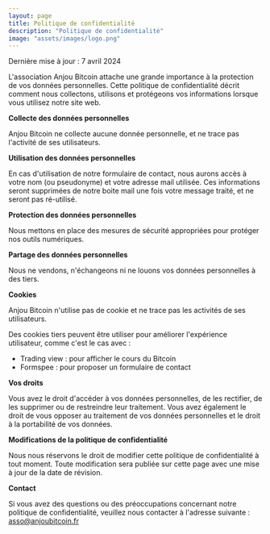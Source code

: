 ```yaml
---
layout: page
title: Politique de confidentialité
description: "Politique de confidentialité"
image: "assets/images/logo.png"
---
```


Dernière mise à jour : 7 avril 2024

L'association Anjou Bitcoin attache une grande importance à la protection de vos données personnelles. Cette politique de confidentialité décrit comment nous collectons, utilisons et protégeons vos informations lorsque vous utilisez notre site web.

**Collecte des données personnelles**

Anjou Bitcoin ne collecte aucune donnée personnelle, et ne trace pas l'activité de ses utilisateurs. 

**Utilisation des données personnelles**

En cas d'utilisation de notre formulaire de contact, nous aurons accès à votre nom (ou pseudonyme) et votre adresse mail utilisée. Ces informations seront supprimées de notre boite mail une fois votre message traité, et ne seront pas ré-utilisé.

**Protection des données personnelles**

Nous mettons en place des mesures de sécurité appropriées pour protéger nos outils numériques.

**Partage des données personnelles**

Nous ne vendons, n'échangeons ni ne louons vos données personnelles à des tiers.

**Cookies**

Anjou Bitcoin n'utilise pas de cookie et ne trace pas les activités de ses utilisateurs. 

Des cookies tiers peuvent être utiliser pour améliorer l'expérience utilisateur, comme c'est le cas avec : 
- Trading view : pour afficher le cours du Bitcoin
- Formspee : pour proposer un formulaire de contact

**Vos droits**

Vous avez le droit d'accéder à vos données personnelles, de les rectifier, de les supprimer ou de restreindre leur traitement. Vous avez également le droit de vous opposer au traitement de vos données personnelles et le droit à la portabilité de vos données.

**Modifications de la politique de confidentialité**

Nous nous réservons le droit de modifier cette politique de confidentialité à tout moment. Toute modification sera publiée sur cette page avec une mise à jour de la date de révision.

**Contact**

Si vous avez des questions ou des préoccupations concernant notre politique de confidentialité, veuillez nous contacter à l'adresse suivante : asso@anjoubitcoin.fr
